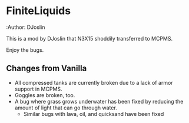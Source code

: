 FiniteLiquids=============:Author: DJoslinThis is a mod by DJoslin that N3X15 shoddily transferred to MCPMS.Enjoy the bugs.Changes from Vanilla--------------------* All compressed tanks are currently broken due to a lack of armor support in MCPMS.* Goggles are broken, too.* A bug where grass grows underwater has been fixed by reducing the amount of light that can go through water.    * Similar bugs with lava, oil, and quicksand have been fixed